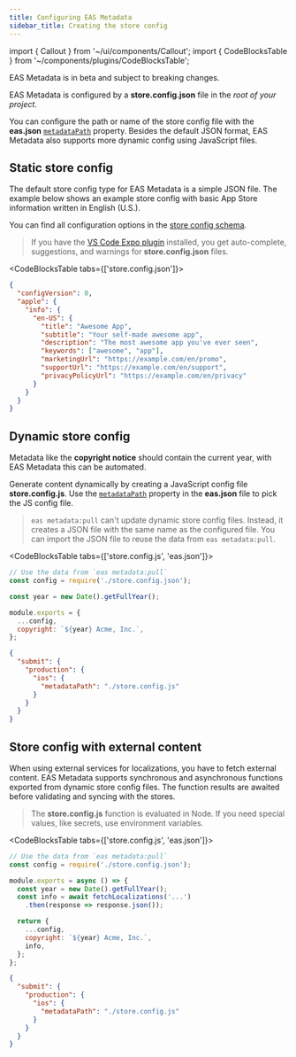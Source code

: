 ```yaml
---
title: Configuring EAS Metadata
sidebar_title: Creating the store config
---
```


import { Callout } from '~/ui/components/Callout';
import { CodeBlocksTable } from '~/components/plugins/CodeBlocksTable';

<Callout type="warning">
  EAS Metadata is in beta and subject to breaking changes.
</Callout>
<br />

EAS Metadata is configured by a **store.config.json** file in the _root of your project_.

You can configure the path or name of the store config file with the **eas.json** [`metadataPath`](../../submit/eas-json.md#metadatapath) property.
Besides the default JSON format, EAS Metadata also supports more dynamic config using JavaScript files.

## Static store config

The default store config type for EAS Metadata is a simple JSON file.
The example below shows an example store config with basic App Store information written in English (U.S.).

You can find all configuration options in the [store config schema](./schema.md).

> If you have the [VS Code Expo plugin](https://github.com/expo/vscode-expo#readme) installed, you get auto-complete, suggestions, and warnings for **store.config.json** files.

<CodeBlocksTable tabs={['store.config.json']}>

```json
{
  "configVersion": 0,
  "apple": {
    "info": {
      "en-US": {
        "title": "Awesome App",
        "subtitle": "Your self-made awesome app",
        "description": "The most awesome app you've ever seen",
        "keywords": ["awesome", "app"],
        "marketingUrl": "https://example.com/en/promo",
        "supportUrl": "https://example.com/en/support",
        "privacyPolicyUrl": "https://example.com/en/privacy"
      }
    }
  }
}
```

</CodeBlocksTable>


## Dynamic store config

Metadata like the **copyright notice** should contain the current year, with EAS Metadata this can be automated.

Generate content dynamically by creating a JavaScript config file **store.config.js**. Use the [`metadataPath`](../../submit/eas-json.md#metadatapath) property in the **eas.json** file to pick the JS config file.

> `eas metadata:pull` can't update dynamic store config files. Instead, it creates a JSON file with the same name as the configured file. You can import the JSON file to reuse the data from `eas metadata:pull`.

<CodeBlocksTable tabs={['store.config.js', 'eas.json']}>

```js
// Use the data from `eas metadata:pull`
const config = require('./store.config.json');

const year = new Date().getFullYear();

module.exports = {
  ...config,
  copyright: `${year} Acme, Inc.`,
};
```

```json
{
  "submit": {
    "production": {
      "ios": {
        "metadataPath": "./store.config.js"
      }
    }
  }
}
```

</CodeBlocksTable>

## Store config with external content

When using external services for localizations, you have to fetch external content.
EAS Metadata supports synchronous and asynchronous functions exported from dynamic store config files.
The function results are awaited before validating and syncing with the stores.

> The **store.config.js** function is evaluated in Node. If you need special values, like secrets, use environment variables.

<CodeBlocksTable tabs={['store.config.js', 'eas.json']}>

```js
// Use the data from `eas metadata:pull`
const config = require('./store.config.json');

module.exports = async () => {
  const year = new Date().getFullYear();
  const info = await fetchLocalizations('...')
    .then(response => response.json());

  return {
    ...config,
    copyright: `${year} Acme, Inc.`,
    info,
  };
};
```

```json
{
  "submit": {
    "production": {
      "ios": {
        "metadataPath": "./store.config.js"
      }
    }
  }
}
```

</CodeBlocksTable>

